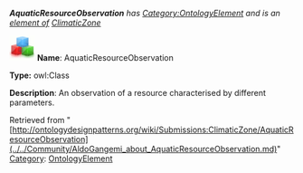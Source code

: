 ___AquaticResourceObservation__ has [Category:OntologyElement](../../Category/OntologyElement.md "Category:OntologyElement") and is an [element of](../../Property/ElementOf.md "Property:ElementOf") [ClimaticZone](../../Submissions/ClimaticZone.md "Submissions:ClimaticZone")_


  




[![Class](../../images/thumb/2/27/Class.gif/45px-Class.gif)](../../Image/Class.gif.md "Class")
__Name__: AquaticResourceObservation 


__Type:__ owl:Class 


__Description__: An observation of a resource characterised by different parameters. 





Retrieved from "[http://ontologydesignpatterns.org/wiki/Submissions:ClimaticZone/AquaticResourceObservation](../../Community/AldoGangemi_about_AquaticResourceObservation.md)"
 [Category](http://ontologydesignpatterns.org/wiki/Special:Categories "Special:Categories"): [OntologyElement](../../Category/OntologyElement.md "Category:OntologyElement")